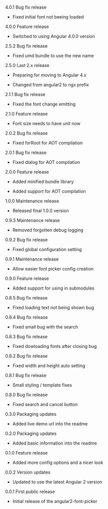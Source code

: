 4.0.1 Bug fix release

  - Fixed initial font not beeing loaded

4.0.0 Feature release 

  - Switched to using Angular 4.0.0 version

2.5.2 Bug fix release

  - Fixed umd bundle to use the new name

2.5.0 Last 2.x release

  - Preparing for moving to Angular 4.x

  - Changed from angular2 to ngx prefix

2.1.1 Bug fix release

  - Fixed the font change emitting

2.1.0 Feature release

  - Font size needs to have unit now

2.0.2 Bug fix release

  - Fixed forRoot for AOT compilation

2.0.1 Bug fix release

  - Fixed dialog for AOT compilation

2.0.0 Feature release

  - Added minified bundle library

  - Added support for AOT compilation

1.0.0 Maintenance release

  - Released final 1.0.0 version

0.9.3 Maintenance release

  - Removed forgotten debug logging

0.9.2 Bug fix release

  - Fixed global configuration setting

0.9.1 Maintenance release

  - Allow easier font picker config creation

0.9.0 Feature release

  - Added support for using in submodules

0.8.5 Bug fix release

  - Fixed loading text not being shown bug

0.8.4 Bug fix release

  - Fixed small bug with the search

0.8.3 Bug fix release

  - Fixed dowloading fonts after closing bug

0.8.2 Bug fix release

  - Fixed width and height auto setting

0.8.1 Bug fix release

  - Small styling / template fixes

0.8.0 Bug fix release

  - Fixed search and cancel button

0.3.0 Packaging updates

  - Added live demo url into the readme

0.2.0 Packaging updates

  - Added basic information into the readme

0.1.0 Feature release

  - Added more config options and a nicer look

0.0.2 Version updates

  - Updated to use the latest Angular 2 version

0.0.1 First public release

  - Initial release of the angular2-font-picker
